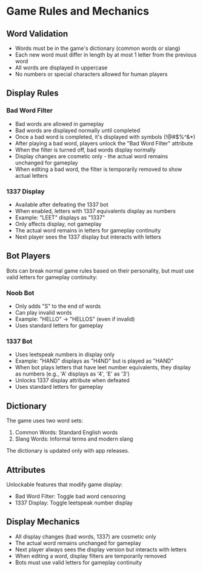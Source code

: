 # Game Rules and Mechanics

## Word Validation

- Words must be in the game's dictionary (common words or slang)
- Each new word must differ in length by at most 1 letter from the previous word
- All words are displayed in uppercase
- No numbers or special characters allowed for human players

## Display Rules

### Bad Word Filter

- Bad words are allowed in gameplay
- Bad words are displayed normally until completed
- Once a bad word is completed, it's displayed with symbols (!@#$%^&\*)
- After playing a bad word, players unlock the "Bad Word Filter" attribute
- When the filter is turned off, bad words display normally
- Display changes are cosmetic only - the actual word remains unchanged for gameplay
- When editing a bad word, the filter is temporarily removed to show actual letters

### 1337 Display

- Available after defeating the 1337 bot
- When enabled, letters with 1337 equivalents display as numbers
- Example: "LEET" displays as "1337"
- Only affects display, not gameplay
- The actual word remains in letters for gameplay continuity
- Next player sees the 1337 display but interacts with letters

## Bot Players

Bots can break normal game rules based on their personality, but must use valid letters for gameplay continuity:

### Noob Bot

- Only adds "S" to the end of words
- Can play invalid words
- Example: "HELLO" → "HELLOS" (even if invalid)
- Uses standard letters for gameplay

### 1337 Bot

- Uses leetspeak numbers in display only
- Example: "HAND" displays as "H4ND" but is played as "HAND"
- When bot plays letters that have leet number equivalents, they display as numbers (e.g., 'A' displays as '4', 'E' as '3')
- Unlocks 1337 display attribute when defeated
- Uses standard letters for gameplay

## Dictionary

The game uses two word sets:

1. Common Words: Standard English words
2. Slang Words: Informal terms and modern slang

The dictionary is updated only with app releases.

## Attributes

Unlockable features that modify game display:

- Bad Word Filter: Toggle bad word censoring
- 1337 Display: Toggle leetspeak number display

## Display Mechanics

- All display changes (bad words, 1337) are cosmetic only
- The actual word remains unchanged for gameplay
- Next player always sees the display version but interacts with letters
- When editing a word, display filters are temporarily removed
- Bots must use valid letters for gameplay continuity

